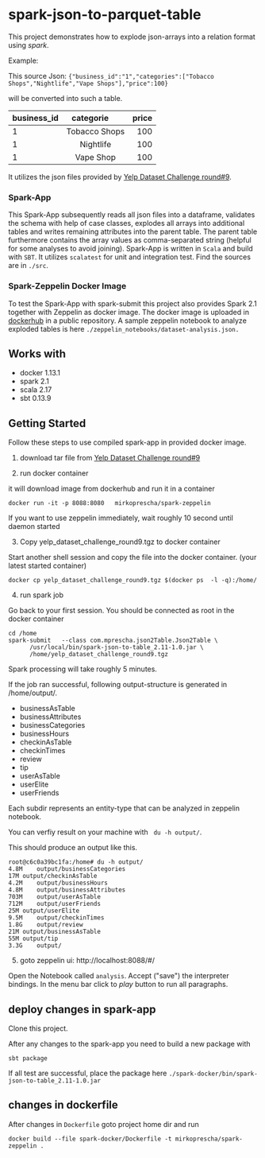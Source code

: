 # spark-json-to-parquet-table

This project demonstrates how to explode json-arrays into a relation format using *spark*.

Example:

This source Json:
 `{"business_id":"1","categories":["Tobacco Shops","Nightlife","Vape Shops"],"price":100} `
 
will be converted into such a table.
 
| business_id   | categorie      | price  |
| ------------- |:--------------:| -----:|
| 1             | Tobacco Shops  | 100 |
| 1             | Nightlife      | 100 |
| 1             | Vape Shop      | 100 |

It utilizes the json files provided by [Yelp Dataset Challenge round#9](https://www.yelp.com/dataset_challenge).

### Spark-App
This Spark-App subsequently reads all json files into a dataframe, validates the schema with help of case classes, explodes all arrays into additional tables and writes remaining attributes into the parent table.
The parent table furthermore contains the array values as comma-separated string (helpful for some analyses to avoid joining).
Spark-App is written in `Scala` and build with `SBT`. It utilizes `scalatest` for unit and integration test.
Find the sources are in `./src`.

### Spark-Zeppelin Docker Image
To test the Spark-App with spark-submit this project also provides Spark 2.1 together with Zeppelin as docker image.
The docker image is uploaded in [dockerhub](https://hub.docker.com/r/mirkoprescha/spark-zeppelin/) in a public repository.
A sample zeppelin notebook to analyze exploded tables is here `./zeppelin_notebooks/dataset-analysis.json.`


## Works with
- docker 1.13.1
- spark 2.1
- scala 2.17
- sbt 0.13.9


## Getting Started

Follow these steps to use compiled spark-app in provided docker image.



1. download tar file from [Yelp Dataset Challenge round#9](https://www.yelp.com/dataset_challenge)


2. run docker container

it will download image from dockerhub and run it in a container
```
docker run -it -p 8088:8080   mirkoprescha/spark-zeppelin
```
If you want to use zeppelin immediately, wait roughly 10 second until daemon started

3. Copy yelp_dataset_challenge_round9.tgz to docker container

Start another shell session and copy the file into the docker container.
(your latest started container)
```
docker cp yelp_dataset_challenge_round9.tgz $(docker ps  -l -q):/home/
```

4. run spark job

Go back to your first session. You should be connected as root in the docker container

```
cd /home
spark-submit   --class com.mprescha.json2Table.Json2Table \
      /usr/local/bin/spark-json-to-table_2.11-1.0.jar \
      /home/yelp_dataset_challenge_round9.tgz
```

Spark processing will take roughly 5 minutes.

If the job ran successful, following output-structure is generated in /home/output/.
- businessAsTable
- businessAttributes
- businessCategories
- businessHours
- checkinAsTable
- checkinTimes
- review
- tip
- userAsTable
- userElite
- userFriends

Each subdir represents an entity-type that can be analyzed in zeppelin notebook.

You can verfiy result on your machine with ` du -h output/`.

This should produce an output like this.
```
root@c6c0a39bc1fa:/home# du -h output/
4.8M	output/businessCategories
17M	output/checkinAsTable
4.2M	output/businessHours
4.8M	output/businessAttributes
703M	output/userAsTable
712M	output/userFriends
25M	output/userElite
9.5M	output/checkinTimes
1.8G	output/review
21M	output/businessAsTable
55M	output/tip
3.3G	output/
```

5. goto zeppelin ui: http://localhost:8088/#/

Open the Notebook called `analysis`.
Accept ("save") the interpreter bindings.
In the menu bar click to *play* button to run all paragraphs.



## deploy changes in spark-app

Clone this project.

After any changes to the spark-app you need to build a new package with

 ```
 sbt package
 ```

If all test are successful, place the package here
`./spark-docker/bin/spark-json-to-table_2.11-1.0.jar`


## changes in dockerfile

After changes in `Dockerfile` goto project home dir and run
```
docker build --file spark-docker/Dockerfile -t mirkoprescha/spark-zeppelin .
```

